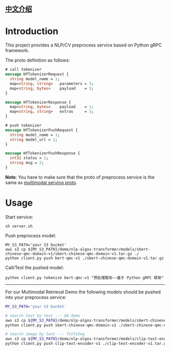 ## [中文介绍](README-CN.md)

# Introduction

This project provides a NLP/CV preprocess service based on Python gRPC framework.

The proto definition as follows:

```proto
# call tokenizer
message HfTokenizerRequest {
  string model_name = 1;
  map<string, string>   parameters = 3;
  map<string, bytes>    payload    = 5;
}

message HfTokenizerResponse {
  map<string, bytes>    payload    = 1;
  map<string, string>   extras     = 3;
}

# push tokenizer
message HfTokenizerPushRequest {
  string model_name = 1;
  string model_url = 2;
}

message HfTokenizerPushResponse {
  int32 status = 1;
  string msg = 2;
}
```

**Note**: You have to make sure that the proto of preprocess service is the same as [multimodal serving proto](../multimodal_serving/src/main/protos/hf_preprocessor.proto).

# Usage

Start service:

```shell
sh server.sh
```

Push preprocess model:

```shell
MY_S3_PATH='your S3 bucket'
aws s3 cp ${MY_S3_PATH}/demo/nlp-algos-transformer/models/sbert-chinese-qmc-domain-v1/sbert-chinese-qmc-domain-v1.tar.gz ./
python client.py push bert-qmc-v1 ./sbert-chinese-qmc-domain-v1.tar.gz
```

Call/Test the pushed model:

```shell
python client.py tokenize bert-qmc-v1 "预处理服务——基于 Python gRPC 框架"
```

------

For our Multimodal Retrieval Demo the following models should be pushed into your preprocess service:

```bash
MY_S3_PATH='your S3 bucket'

# search text by text --- QA demo
aws s3 cp ${MY_S3_PATH}/demo/nlp-algos-transformer/models/sbert-chinese-qmc-domain-v1/sbert-chinese-qmc-domain-v1.tar.gz ./
python client.py push sbert-chinese-qmc-domain-v1 ./sbert-chinese-qmc-domain-v1.tar.gz

# search image by text --- TxtToImg
aws s3 cp ${MY_S3_PATH}/demo/nlp-algos-transformer/models/clip-text-encoder-v1/clip-text-encoder-v1.tar.gz ./
python client.py push clip-text-encoder-v1 ./clip-text-encoder-v1.tar.gz
```